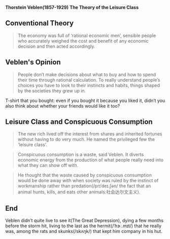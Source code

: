 **Thorstein Veblen(1857-1929)**
**The Theory of the Leisure Class**

## Conventional Theory
> The economy was full of ‘rational economic men’, sensible people who accurately weighed the cost and benefit of any economic decision and then acted accordingly.

## Veblen's Opinion
> People don’t make decisions about what to buy and how to spend their time through rational calculation. To really understand people’s choices you have to look to their instincts and habits, things shaped by the societies they grew up in.

T-shirt that you bought: even if you bought it because you liked it, didn’t you also think about whether your friends would like it too?

## Leisure Class and Conspicuous Consumption
> The new rich lived off the interest from shares and inherited fortunes without having to do very much. He named the privileged few the ‘leisure class’.

> Conspicuous consumption is a waste, said Veblen. It diverts economic energy from the production of what people really need into what they can show off with.

> He thought that the waste caused by conspicuous consumption would be done away with when society was ruled by the instinct of workmanship rather than predation(/prɪˈdeɪ.ʃən/ the fact that an animal hunts, kills, and eats other animals:社会达尔文主义).

## End
Veblen didn’t quite live to see it(The Great Depression), dying a few months before the storm hit, living to the last as the hermit(/ˈhɝː.mɪt/) that he really was, among the rats and skunks(/skʌŋk/) that kept him company in his hut.